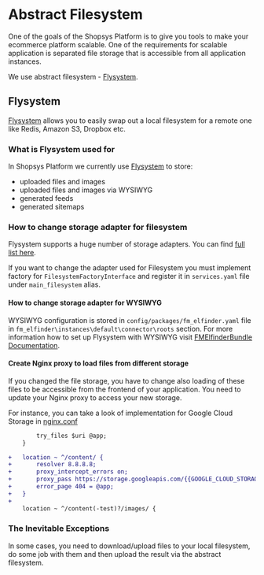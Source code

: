 # Abstract Filesystem
One of the goals of the Shopsys Platform is to give you tools to make your ecommerce platform scalable.
One of the requirements for scalable application is separated file storage that is accessible from all application instances.

We use abstract filesystem - [Flysystem](https://github.com/thephpleague/flysystem).

## Flysystem
[Flysystem](https://github.com/thephpleague/flysystem) allows you to easily swap out a local filesystem for a remote one like Redis, Amazon S3, Dropbox etc.

### What is Flysystem used for
In Shopsys Platform we currently use [Flysystem](https://github.com/thephpleague/flysystem) to store:

- uploaded files and images
- uploaded files and images via WYSIWYG
- generated feeds
- generated sitemaps

### How to change storage adapter for filesystem
Flysystem supports a huge number of storage adapters. You can find [full list here](https://github.com/thephpleague/flysystem#community-integrations).

If you want to change the adapter used for Filesystem you must implement factory for `FilesystemFactoryInterface` and register it in `services.yaml` file under `main_filesystem` alias.

#### How to change storage adapter for WYSIWYG
WYSIWYG configuration is stored in `config/packages/fm_elfinder.yaml` file in `fm_elfinder\instances\default\connector\roots` section.
For more information how to set up Flysystem with WYSIWYG visit [FMElfinderBundle Documentation](https://github.com/helios-ag/FMElfinderBundle/blob/9.2/docs/flysystem.md).

#### Create Nginx proxy to load files from different storage
If you changed the file storage, you have to change also loading of these files to be accessible from the frontend of your application.
You need to update your Nginx proxy to access your new storage.

For instance, you can take a look of implementation for Google Cloud Storage in [nginx.conf](/project-base/docker/nginx/google-cloud/nginx.conf)
```diff
        try_files $uri @app;
    }

+   location ~ ^/content/ {
+       resolver 8.8.8.8;
+       proxy_intercept_errors on;
+       proxy_pass https://storage.googleapis.com/{{GOOGLE_CLOUD_STORAGE_BUCKET_NAME}}/web$request_uri;
+       error_page 404 = @app;
+   }
+
    location ~ ^/content(-test)?/images/ {
```

### The Inevitable Exceptions
In some cases, you need to download/upload files to your local filesystem, do some job with them and then upload the result via the abstract filesystem.
